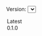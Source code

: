 Version:
<select data-item="version_select">
<option selected>Latest</option>
<option>0.1.0</option>
</select>